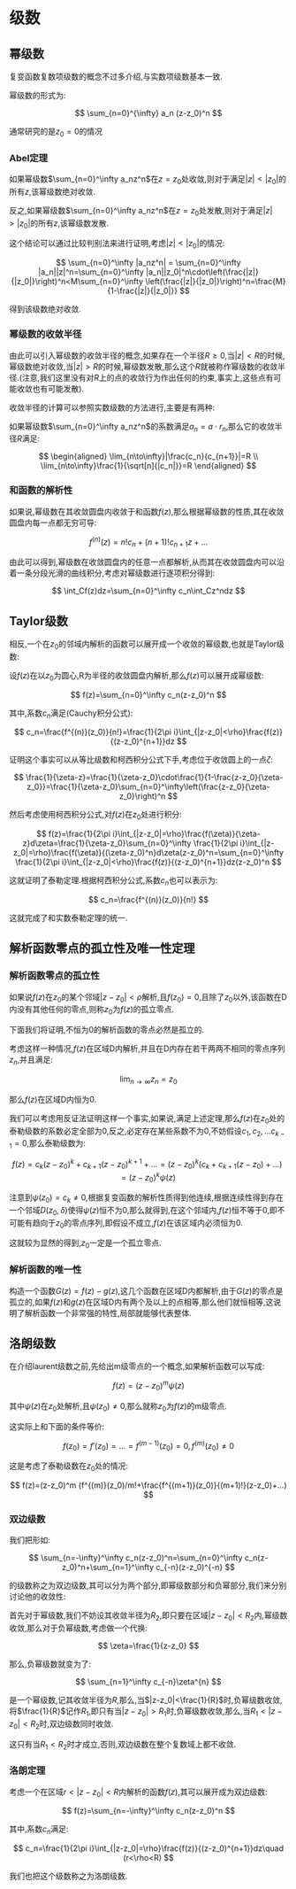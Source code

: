 # 级数

## 幂级数

复变函数复数项级数的概念不过多介绍,与实数项级数基本一致.

幂级数的形式为:

$$
\sum_{n=0}^{\infty} a_n (z-z_0)^n
$$

通常研究的是$z_0=0$的情况

### Abel定理

如果幂级数$\sum_{n=0}^\infty a_nz^n$在$z=z_0$处收敛,则对于满足$|z|<|z_0|$的所有$z$,该幂级数绝对收敛.

反之,如果幂级数$\sum_{n=0}^\infty a_nz^n$在$z=z_0$处发散,则对于满足$|z|>|z_0|$的所有$z$,该幂级数发散.

这个结论可以通过比较判别法来进行证明,考虑$|z|<|z_0|$的情况:

$$
\sum_{n=0}^\infty |a_nz^n| = \sum_{n=0}^\infty |a_n||z|^n=\sum_{n=0}^\infty |a_n||z_0|^n\cdot\left(\frac{|z|}{|z_0|}\right)^n<M\sum_{n=0}^\infty \left(\frac{|z|}{|z_0|}\right)^n=\frac{M}{1-\frac{|z|}{|z_0|}}
$$

得到该级数绝对收敛.

### 幂级数的收敛半径

由此可以引入幂级数的收敛半径的概念,如果存在一个半径$R\geq 0$,当$|z|<R$的时候,幂级数绝对收敛,当$|z|>R$的时候,幂级数发散,那么这个$R$就被称作幂级数的收敛半径.(注意,我们这里没有对$R$上的点的收敛行为作出任何的约束,事实上,这些点有可能收敛也有可能发散).

收敛半径的计算可以参照实数级数的方法进行,主要是有两种:

如果幂级数$\sum_{n=0}^\infty a_nz^n$的系数满足$a_n=a\cdot r_n$,那么它的收敛半径$R$满足:

$$
\begin{aligned}
\lim_{n\to\infty}|\frac{c_n}{c_{n+1}}|=R \\
\lim_{n\to\infty}\frac{1}{\sqrt[n]{|c_n|}}=R
\end{aligned}
$$

### 和函数的解析性

如果说,幂级数在其收敛圆盘内收敛于和函数$f(z)$,那么根据幂级数的性质,其在收敛圆盘内每一点都无穷可导:

$$
f^{(n)}(z)=n!c_n+(n+1)!c_{n+1}z+...
$$

由此可以得到,幂级数在收敛圆盘内的任意一点都解析,从而其在收敛圆盘内可以沿着一条分段光滑的曲线积分,考虑对幂级数进行逐项积分得到:

$$
\int_Cf(z)dz=\sum_{n=0}^\infty c_n\int_Cz^ndz
$$

## Taylor级数

相反,一个在$z_0$的邻域内解析的函数可以展开成一个收敛的幂级数,也就是Taylor级数:

设$f(z)$在以$z_0$为圆心,R为半径的收敛圆盘内解析,那么$f(z)$可以展开成幂级数:

$$
f(z)=\sum_{n=0}^\infty c_n(z-z_0)^n
$$

其中,系数$c_n$满足(Cauchy积分公式):

$$
c_n=\frac{f^{(n)}(z_0)}{n!}=\frac{1}{2\pi i}\int_{|z-z_0|<\rho}\frac{f(z)}{(z-z_0)^{n+1}}dz
$$

证明这个事实可以从等比级数和柯西积分公式下手,考虑位于收敛圆上的一点$\zeta$:

$$
\frac{1}{\zeta-z}=\frac{1}{\zeta-z_0}\cdot\frac{1}{1-\frac{z-z_0}{\zeta-z_0}}=\frac{1}{\zeta-z_0}\sum_{n=0}^\infty\left(\frac{z-z_0}{\zeta-z_0}\right)^n
$$

然后考虑使用柯西积分公式,对$f(z)$在$z_0$处进行积分:

$$
f(z)=\frac{1}{2\pi i}\int_{|z-z_0|=\rho}\frac{f(\zeta)}{\zeta-z}d\zeta=\frac{1}{\zeta-z_0}\sum_{n=0}^\infty \frac{1}{2\pi i}\int_{|z-z_0|=\rho}\frac{f(\zeta)}{(\zeta-z_0)^n}d\zeta(z-z_0)^n=\sum_{n=0}^\infty \frac{1}{2\pi i}\int_{|z-z_0|<\rho}\frac{f(z)}{(z-z_0)^{n+1}}dz(z-z_0)^n
$$

这就证明了泰勒定理.根据柯西积分公式,系数$c_n$也可以表示为:

$$
c_n=\frac{f^{(n)}(z_0)}{n!}
$$

这就完成了和实数泰勒定理的统一.

## 解析函数零点的孤立性及唯一性定理

### 解析函数零点的孤立性

如果说$f(z)$在$z_0$的某个邻域$|z-z_0|<\rho$解析,且$f(z_0)=0$,且除了$z_0$以外,该函数在D内没有其他任何的零点,则称$z_0$为$f(z)$的孤立零点.

下面我们将证明,不恒为0的解析函数的零点必然是孤立的.

考虑这样一种情况,$f(z)$在区域D内解析,并且在D内存在若干两两不相同的零点序列${z_n}$,并且满足:

$$
\lim_{n \to \infty}z_n=z_0
$$

那么$f(z)$在区域D内恒为0.

我们可以考虑用反证法证明这样一个事实,如果说,满足上述定理,那么$f(z)$在$z_0$处的泰勒级数的系数必定全部为0,反之,必定存在某些系数不为0,不妨假设$c_1,c_2, \ldots c_{k-1}= 0$,那么泰勒级数为:

$$
f(z)=c_k(z-z_0)^k+c_{k+1}(z-z_0)^{k+1}+...=(z-z_0)^k(c_k+c_{k+1}(z-z_0)+...)=(z-z_0)^k\psi(z)
$$

注意到$\psi(z_0)=c_k\neq 0$,根据复变函数的解析性质得到他连续,根据连续性得到存在一个邻域$D(z_0,\delta)$使得$\psi(z)$恒不为0,那么就得到,在这个邻域内,$f(z)$恒不等于0,即不可能有趋向于$z_0$的零点序列,即假设不成立,$f(z)$在该区域内必须恒为0.

这就较为显然的得到,$z_0$一定是一个孤立零点.

### 解析函数的唯一性

构造一个函数$G(z)=f(z)-g(z)$,这几个函数在区域D内都解析,由于$G(z)$的零点是孤立的,如果$f(z)$和$g(z)$在区域D内有两个及以上的点相等,那么他们就恒相等,这说明了解析函数一个非常强的特性,局部就能够代表整体.


## 洛朗级数

在介绍laurent级数之前,先给出m级零点的一个概念,如果解析函数可以写成:

$$
f(z)=(z-z_0)^m\psi(z)
$$

其中$\psi(z)$在$z_0$处解析,且$\psi(z_0)\neq 0$,那么就称$z_0$为$f(z)$的m级零点.

这实际上和下面的条件等价:

$$
f(z_0)=f'(z_0)=...=f^{(m-1)}(z_0)=0,f^{(m)}(z_0)\neq 0
$$

这是考虑了泰勒级数在$z_0$处的情况:

$$
f(z)=(z-z_0)^m (f^{(m)}(z_0)/m!+\frac{f^{(m+1)}(z_0)}{(m+1)!}(z-z_0)+...)
$$

### 双边级数

我们把形如:

$$
\sum_{n=-\infty}^\infty c_n(z-z_0)^n=\sum_{n=0}^\infty c_n(z-z_0)^n+\sum_{n=1}^\infty c_{-n}(z-z_0)^{-n}
$$

的级数称之为双边级数,其可以分为两个部分,即幂级数部分和负幂部分,我们来分别讨论他的收敛性:

首先对于幂级数,我们不妨设其收敛半径为$R_2$,即只要在区域$|z-z_0|<R_2$内,幂级数收敛,那么对于负幂级数,考虑做一个代换:

$$
\zeta=\frac{1}{z-z_0}
$$

那么,负幂级数就变为了:

$$
\sum_{n=1}^\infty c_{-n}\zeta^{n}
$$

是一个幂级数,记其收敛半径为$R$,那么,当$|z-z_0|<\frac{1}{R}$时,负幂级数收敛,将$\frac{1}{R}$记作$R_1$,即只有当$|z-z_0|>{R_1}$时,负幂级数收敛,那么,当$R_1<|z-z_0|<R_2$时,双边级数同时收敛.

这只有当$R_1<R_2$时才成立,否则,双边级数在整个复数域上都不收敛.

### 洛朗定理

考虑一个在区域$r<|z-z_0|<R$内解析的函数$f(z)$,其可以展开成为双边级数:

$$
f(z)=\sum_{n=-\infty}^\infty c_n(z-z_0)^n
$$

其中,系数$c_n$满足:

$$
c_n=\frac{1}{2\pi i}\int_{|z-z_0|=\rho}\frac{f(z)}{(z-z_0)^{n+1}}dz\quad (r<\rho<R)
$$

我们也把这个级数称之为洛朗级数.



